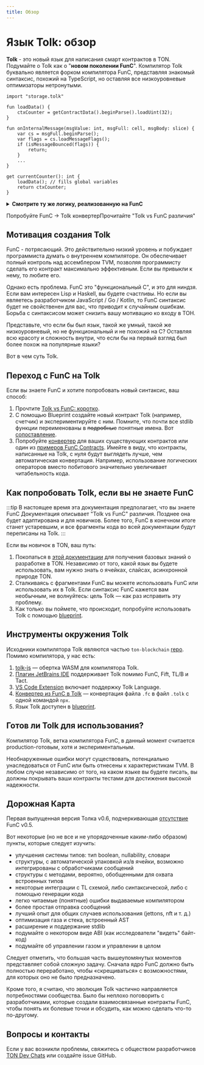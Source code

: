 ```yaml
---
title: Обзор
---
```




# Язык Tolk: обзор

**Tolk** - это новый язык для написания смарт контрактов в TON. Подумайте о Tolk как о "**новом поколении FunC**".
Компилятор Tolk буквально является форком компилятора FunC, представляя знакомый синтаксис, похожий на TypeScript,
но оставляя все низкоуровневые оптимизаторы нетронутыми.

```tolk
import "storage.tolk"

fun loadData() {
    ctxCounter = getContractData().beginParse().loadUint(32);
}

fun onInternalMessage(msgValue: int, msgFull: cell, msgBody: slice) {
    var cs = msgFull.beginParse();
    var flags = cs.loadMessageFlags();
    if (isMessageBounced(flags)) {
        return;
    }
    ...
}

get currentCounter(): int {
    loadData(); // fills global variables
    return ctxCounter;
}
```

<details>
  <summary><b>Смотрите ту же логику, реализованную на FunC</b></summary>

```func
#include "storage.fc";

() load_data() impure {
  slice cs = get_data().begin_parse();
  ctx_counter = cs~load_uint(32);
}

() recv_internal(int msg_value, cell msg_full, slice msg_body) impure {
  slice cs = msg_full.begin_parse();
  int flags = cs.load_uint(4);
  if (flags & 1) {
    return ();
  }
  ...
}

int currentCounter() method_id {
  load_data(); ;; fills global variables
  return ctx_counter;
}
```

</details>

Попробуйте FunC → Tolk конвертерПрочитайте "Tolk vs FunC различия"

<div style={{height: '2em'}}></div>

## Мотивация создания Tolk

FunC - потрясающий.
Это действительно низкий уровень и побуждает программиста думать о внутреннем компиляторе.
Он обеспечивает полный контроль над ассемблером TVM, позволяя программисту сделать его контракт максимально эффективным.
Если вы привыкли к нему, то любите его.

Однако есть проблема.
FunC это "функциональный C", и это для ниндзя.
Если вам интересен Lisp и Haskell, вы будете счастливы.
Но если вы являетесь разработчиком JavaScript / Go / Kotlin, то FunC синтаксис будет не свойственен для вас, что приводит к случайным ошибкам.
Борьба с синтаксисом может снизить вашу мотивацию ко входу в ТОН.

Представьте, что если бы был язык, такой же умный, такой же низкоуровневый, но не функциональный и не похожий на C?
Оставляя всю красоту и сложность внутри, что если бы на первый взгляд был более похож на популярные языки?

Вот в чем суть Tolk.

## Переход с FunC на Tolk

Если вы знаете FunC и хотите попробовать новый синтаксис, ваш способ:

1. Прочтите [Tolk vs FunC: коротко](in-short.md).
2. С помощью Blueprint создайте новый контракт Tolk (например, счетчик) и экспериментируйте с ним. Помните, что почти все stdlib функции переименованы в ~~подробные~~ понятные имена. Вот [сопоставление](stdlib.md).
3. Попробуйте [конвертер](https://github.com/ton-blockchain/convert-func-to-tolk) для ваших существующих контрактов или один из [примеров FunC Contracts](/v3/documentation/smart-contracts/contracts-specs/examples). Имейте в виду, что контракты, написанные на Tolk, с нуля будут выглядеть лучше, чем автоматическая конвертация. Например, использование логических операторов вместо побитового значительно увеличивает читабельность кода.

## Как попробовать Tolk, если вы не знаете FunC

:::tip В настоящее время эта документация предполагает, что вы знаете FunC
Документация описывает "Tolk vs FunC" различия.
Позднее она будет адаптирована и для новичков. Более того, FunC в конечном итоге станет устаревшим,
и все фрагменты кода во всей документации будут переписаны на Tolk.
:::

Если вы новичок в TON, ваш путь:

1. Покопаться в [этой документации](/v3/documentation/smart-contracts/overview) для получения базовых знаний о разработке в TON. Независимо от того, какой язык вы будете использовать, вам нужно знать о ячейках, слайсах, асинхронной природе TON.
2. Сталкиваясь с фрагментами FunC вы можете использовать FunC или использовать их в Tolk. Если синтаксис FunC кажется вам необычным, не волнуйтесь: цель Tolk — как раз исправить эту проблему.
3. Как только вы поймете, что происходит, попробуйте использовать Tolk с помощью [blueprint](https://github.com/ton-org/blueprint).

## Инструменты окружения Tolk

Исходники компилятора Tolk являются частью `ton-blockchain` [repo](https://github.com/ton-blockchain/ton).
Помимо компилятора, у нас есть:

1. [tolk-js](https://github.com/ton-blockchain/tolk-js) — обертка WASM для компилятора Tolk.
2. [Плагин JetBrains IDE](https://github.com/ton-blockchain/Intellij-ton) поддерживает Tolk помимо FunC, Fift, TL/B и Tact.
3. [VS Code Extension](https://github.com/ton-blockchain/tolk-vscode) включает поддержку Tolk Language.
4. [Конвертер из FunC в Tolk](https://github.com/ton-blockchain/convert-func-to-tolk) — конвертация файла `.fc` в файл `.tolk` с одной командой `npx`.
5. Язык Tolk доступен в [blueprint](https://github.com/ton-org/blueprint).

## Готов ли Tolk для использования?

Компилятор Tolk, ветка компилятора FunC, в данный момент считается production-готовым, хотя и экспериментальным.

Необнаруженные ошибки могут существовать, потенциально унаследоваться от FunC или быть отнесены к характеристикам TVM.
В любом случае независимо от того, на каком языке вы будете писать, вы должны покрывать ваши контракты тестами для достижения высокой надежности.

## Дорожная Карта

Первая выпущенная версия Толка v0.6, подчеркивающая [отсутствие](changelog.md#how-tolk-born) FunC v0.5.

Вот некоторые (но не все и не упорядоченные каким-либо образом) пункты, которые следует изучить:

- улучшения системы типов: тип boolean, nullability, словари
- структуры, с автоматической упаковкой из/в ячейки, возможно интегрированы с обработчиками сообщений
- структуры с методами, вероятно, обобщенными для охвата встроенных типов
- некоторые интеграции с TL схемой, либо синтаксической, либо с помощью генерации кода
- легко читаемые (понятные) ошибки выдаваемые компилятором
- более простая отправка сообщений
- лучший опыт для общих случаев использования (jettons, nft и т. д.)
- оптимизация газа и стека, встроенный AST
- расширение и поддержание stdlib
- подумайте о некотором виде ABI (как исследователи "видеть" байт-код)
- подумайте об управлении газом и управлении в целом

Следует отметить, что большая часть вышеупомянутых моментов представляет собой сложную задачу.
Сначала ядро ​​FunC должно быть полностью переработано, чтобы «скрещиваться» с возможностями, для которых оно не было предназначено.

Кроме того, я считаю, что эволюция Tolk частично направляется потребностями сообщества.
Было бы неплохо поговорить с разработчиками, которые создали взаимосвязанные контракты FunC, чтобы понять их болевые точки и обсудить, как можно сделать что-то по-другому.

## Вопросы и контакты

Если у вас возникли проблемы, свяжитесь с обществом разработчиков [TON Dev Chats](https://t.me/addlist/1r5Vcb8eljk5Yzcy) или создайте issue GitHub.
